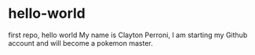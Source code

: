 # hello-world
first repo, hello world
My name is Clayton Perroni, I am starting my Github account and will become a pokemon master.
